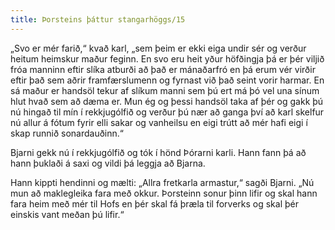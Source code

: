 ```yaml
---
title: Þorsteins þáttur stangarhöggs/15
---
```


<Book>

„Svo er mér farið,“ kvað karl, „sem þeim er ekki eiga undir sér og verður heitum heimskur maður feginn. En svo eru heit yður höfðingja þá er þér viljið fróa manninn eftir slíka atburði að það er mánaðarfró en þá erum vér virðir eftir það sem aðrir framfærslumenn og fyrnast við það seint vorir harmar. En sá maður er handsöl tekur af slíkum manni sem þú ert má þó vel una sínum hlut hvað sem að dæma er. Mun ég og þessi handsöl taka af þér og gakk þú nú hingað til mín í rekkjugólfið og verður þú nær að ganga því að karl skelfur nú allur á fótum fyrir elli sakar og vanheilsu en eigi trútt að mér hafi eigi í skap runnið sonardauðinn.“

Bjarni gekk nú í rekkjugólfið og tók í hönd Þórarni karli. Hann fann þá að hann þuklaði á saxi og vildi þá leggja að Bjarna.

Hann kippti hendinni og mælti: „Allra fretkarla armastur,“ sagði Bjarni. „Nú mun að maklegleika fara með okkur. Þorsteinn sonur þinn lifir og skal hann fara heim með mér til Hofs en þér skal fá þræla til forverks og skal þér einskis vant meðan þú lifir.“

</Book>